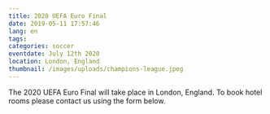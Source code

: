 ```yaml
---
title: 2020 UEFA Euro Final
date: 2019-05-11 17:57:46
lang: en
tags:
categories: soccer
eventdate: July 12th 2020
location: London, England
thumbnail: /images/uploads/champions-league.jpeg
---
```


The 2020 UEFA Euro Final will take place in London, England. To book hotel rooms please contact us using the form below.